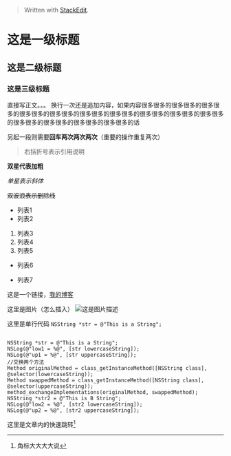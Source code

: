 
> Written with [StackEdit](https://stackedit.io/).

# 这是一级标题

## 这是二级标题

### 这是三级标题


直接写正文。。。
换行一次还是追加内容，如果内容很多很多的很多很多的很多很多的很多很多的很多很多的很多很多的很多很多的很多很多的很多很多的很多很多的很多很多的很多很多的很多很多的很多很多的话

另起一段则需要**回车两次两次两次**（重要的操作重复两次）


> 右括折号表示引用说明

**双星代表加粗**

*单星表示斜体* 

~~双波浪表示删除线~~


- 列表1
- 列表2

1. 列表3
2.  列表4
3.  列表5

+ 列表6
* 列表7


这是一个链接，[我的博客](https://xinmingzhou.github.io)

这里是图片（怎么插入）
![这是图片描述](这是图片的绝对存放位置)

这里是单行代码
` NSString *str = @"This is a String"; `


``` Objective-C（多行代码）

NSString *str = @"This is a String";
NSLog(@"low1 = %@", [str lowercaseString]);
NSLog(@"up1 = %@", [str uppercaseString]);
//交换两个方法
Method originalMethod = class_getInstanceMethod([NSString class], @selector(lowercaseString));
Method swappedMethod = class_getInstanceMethod([NSString class], @selector(uppercaseString));
method_exchangeImplementations(originalMethod, swappedMethod);
NSString *str2 = @"This is B String";
NSLog(@"low2 = %@", [str2 lowercaseString]);
NSLog(@"up2 = %@", [str2 uppercaseString]);

```



这里是文章内的快速跳转[^1]












[^1]: 角标大大大大说
 



<!--stackedit_data:
eyJoaXN0b3J5IjpbLTIwODM3OTAxNTNdfQ==
-->